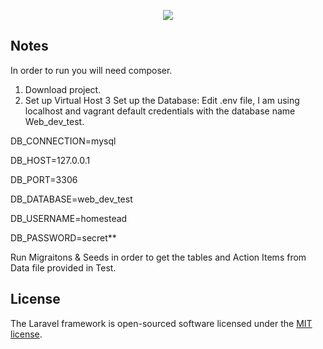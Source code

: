 <p align="center"><img src="https://laravel.com/assets/img/components/logo-laravel.svg"></p>


## Notes
In order to run you will need composer. 


1. Download project.
2. Set up Virtual Host
3 Set up the Database:
  Edit .env file, I am using localhost and vagrant default credentials with the database name Web_dev_test.
  
  <p style="italic">DB_CONNECTION=mysql 
  
  DB_HOST=127.0.0.1
  
  DB_PORT=3306
  
  DB_DATABASE=web_dev_test
  
  DB_USERNAME=homestead
  
  DB_PASSWORD=secret**
  
  </p>
  
Run Migraitons & Seeds in order to get the tables and Action Items from Data file provided in Test.



## License

The Laravel framework is open-sourced software licensed under the [MIT license](https://opensource.org/licenses/MIT).

